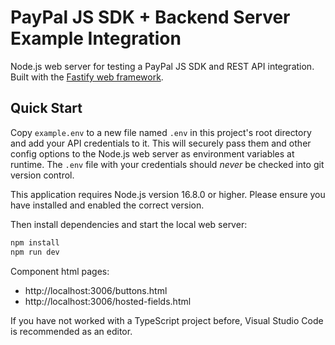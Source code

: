 # PayPal JS SDK + Backend Server Example Integration

Node.js web server for testing a PayPal JS SDK and REST API integration. Built with the [Fastify web framework](https://www.fastify.io/).

## Quick Start

Copy `example.env` to a new file named `.env` in this project's root directory and add your API credentials to it. This will securely pass them and other config options to the Node.js web server as environment variables at runtime. The `.env` file with your credentials should _never_ be checked into git version control.

This application requires Node.js version 16.8.0 or higher. Please ensure you have installed and enabled the correct version.

Then install dependencies and start the local web server:

```bash
npm install
npm run dev
```

Component html pages:

- http://localhost:3006/buttons.html
- http://localhost:3006/hosted-fields.html

If you have not worked with a TypeScript project before, Visual Studio Code is recommended as an editor.
